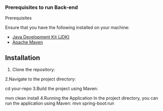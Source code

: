 ### Prerequisites to run Back-end 
Prerequisites

Ensure that you have the following installed on your machine:

- [Java Development Kit (JDK)](https://www.oracle.com/java/technologies/javase-downloads.html)
- [Apache Maven](https://maven.apache.org/download.cgi)

## Installation

1. Clone the repository:

2.Navigate to the project directory:

  cd your-repo
3.Build the project using Maven:

  mvn clean install
4.Running the Application
In the project directory, you can run the application using Maven:
mvn spring-boot:run
